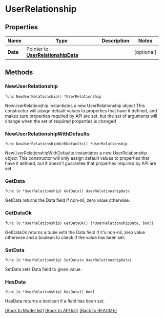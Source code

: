 # UserRelationship

## Properties

Name | Type | Description | Notes
------------ | ------------- | ------------- | -------------
**Data** | Pointer to [**UserRelationshipData**](UserRelationship_data.md) |  | [optional] 

## Methods

### NewUserRelationship

`func NewUserRelationship() *UserRelationship`

NewUserRelationship instantiates a new UserRelationship object
This constructor will assign default values to properties that have it defined,
and makes sure properties required by API are set, but the set of arguments
will change when the set of required properties is changed

### NewUserRelationshipWithDefaults

`func NewUserRelationshipWithDefaults() *UserRelationship`

NewUserRelationshipWithDefaults instantiates a new UserRelationship object
This constructor will only assign default values to properties that have it defined,
but it doesn't guarantee that properties required by API are set

### GetData

`func (o *UserRelationship) GetData() UserRelationshipData`

GetData returns the Data field if non-nil, zero value otherwise.

### GetDataOk

`func (o *UserRelationship) GetDataOk() (*UserRelationshipData, bool)`

GetDataOk returns a tuple with the Data field if it's non-nil, zero value otherwise
and a boolean to check if the value has been set.

### SetData

`func (o *UserRelationship) SetData(v UserRelationshipData)`

SetData sets Data field to given value.

### HasData

`func (o *UserRelationship) HasData() bool`

HasData returns a boolean if a field has been set.


[[Back to Model list]](../README.md#documentation-for-models) [[Back to API list]](../README.md#documentation-for-api-endpoints) [[Back to README]](../README.md)


